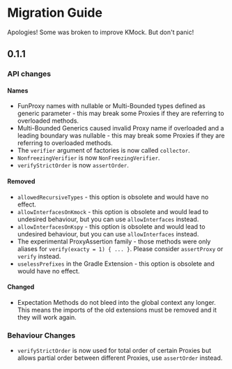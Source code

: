 # Migration Guide
Apologies! Some was broken to improve KMock.
But don't panic!

## 0.1.1
### API changes
#### Names

* FunProxy names with nullable or Multi-Bounded types defined as generic parameter - this may break some Proxies if they are referring to overloaded methods.
* Multi-Bounded Generics caused invalid Proxy name if overloaded and a leading boundary was nullable - this may break some Proxies if they are referring to overloaded methods.
* The `verifier` argument of factories is now called `collector`.
* `NonfreezingVerifier` is now `NonFreezingVerifier`.
* `verifyStrictOrder` is now `assertOrder`.

#### Removed

* `allowedRecursiveTypes` - this option is obsolete and would have no effect.
* `allowInterfacesOnKmock` - this option is obsolete and would lead to undesired behaviour, but you can use `allowInterfaces` instead.
* `allowInterfacesOnKspy` - this option is obsolete and would lead to undesired behaviour, but you can use `allowInterfaces` instead.
* The experimental ProxyAssertion family - those methods were only aliases for `verify(exacty = 1) { ... }`. Please consider `assertProxy` or `verify` instead.
* `uselessPrefixes` in the Gradle Extension - this option is obsolete and would have no effect.

#### Changed

* Expectation Methods do not bleed into the global context any longer. This means the imports of the old extensions must be removed and it they will work again.

### Behaviour Changes

* `verifyStrictOrder` is now used for total order of certain Proxies but allows partial order between different Proxies, use `assertOrder` instead.
